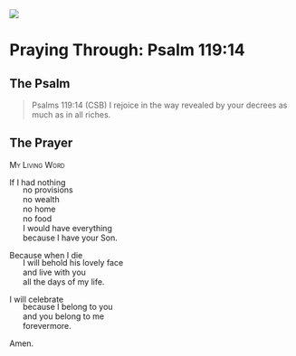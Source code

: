 <img class="intro-right" src="/images/art-paris-psalter.jpg">

<style>
  li {list-style-type: none;}
  p + ul {
    margin-top: -18px;
}
</style>

# Praying Through: Psalm 119:14

## The Psalm

>Psalms 119:14 (CSB) I rejoice in the way revealed by your decrees as much as in all riches.

## The Prayer

<div style="font-variant: small-caps;">
My Living Word
</div>

If I had nothing
* no provisions
* no wealth
* no home
* no food
* I would have everything
* because I have your Son.

Because when I die
* I will behold his lovely face
* and live with you
* all the days of my life.

I will celebrate
* because I belong to you
* and you belong to me
* forevermore.

Amen.
